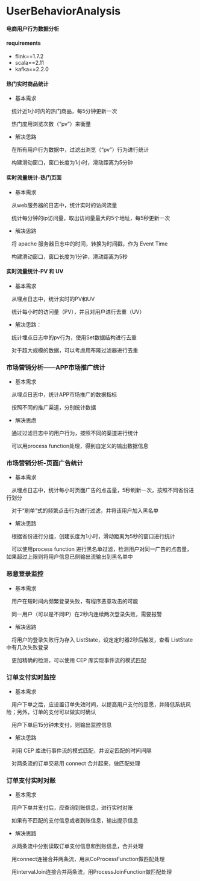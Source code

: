 # UserBehaviorAnalysis
**电商用户行为数据分析**
#### requirements
* flink==1.7.2
* scala==2.11 
* kafka==2.2.0

#### 热门实时商品统计
* 基本需求

&ensp;&ensp;统计近1小时内的热门商品，每5分钟更新一次 

&ensp;&ensp;热门度用浏览次数（“pv”）来衡量 
* 解决思路

&ensp;&ensp;在所有用户行为数据中，过滤出浏览（“pv”）行为进行统计 

&ensp;&ensp;构建滑动窗口，窗口长度为1小时，滑动距离为5分钟 


#### 实时流量统计-热门页面
* 基本需求

&ensp;&ensp;从web服务器的日志中，统计实时的访问流量

&ensp;&ensp;统计每分钟的ip访问量，取出访问量最大的5个地址，每5秒更新一次
* 解决思路

&ensp;&ensp;将 apache 服务器日志中的时间，转换为时间戳，作为 Event Time

&ensp;&ensp;构建滑动窗口，窗口长度为1分钟，滑动距离为5秒

####  实时流量统计-PV 和 UV
* 基本需求

&ensp;&ensp;从埋点日志中，统计实时的PV和UV

&ensp;&ensp;统计每小时的访问量（PV），并且对用户进行去重（UV）
* 解决思路：

&ensp;&ensp;统计埋点日志中的pv行为，使用Set数据结构进行去重

&ensp;&ensp;对于超大规模的数据，可以考虑用布隆过滤器进行去重


### 市场营销分析——APP市场推广统计
* 基本需求

&ensp;&ensp;从埋点日志中，统计APP市场推广的数据指标

&ensp;&ensp;按照不同的推广渠道，分别统计数据
* 解决思虑

&ensp;&ensp;通过过滤日志中的用户行为，按照不同的渠道进行统计

&ensp;&ensp;可以用process function处理，得到自定义的输出数据信息

### 市场营销分析-页面广告统计
* 基本需求

&ensp;&ensp;从埋点日志中，统计每小时页面广告的点击量，5秒刷新一次，按照不同省份进行划分

&ensp;&ensp;对于“刷单”式的频繁点击行为进行过滤，并将该用户加入黑名单
* 解决思路

&ensp;&ensp;根据省份进行分组，创建长度为1小时，滑动距离为5秒的窗口进行统计

&ensp;&ensp;可以使用process function 进行黑名单过滤，检测用户对同一广告的点击量，如果超过上限则将用户信息已侧输出流输出到黑名单中

### 恶意登录监控
* 基本需求

&ensp;&ensp;用户在短时间内频繁登录失败，有程序恶意攻击的可能

&ensp;&ensp;同一用户（可以是不同IP）在2秒内连续两次登录失败，需要报警
* 解决思路

&ensp;&ensp;将用户的登录失败行为存入 ListState，设定定时器2秒后触发，查看 ListState 中有几次失败登录

&ensp;&ensp;更加精确的检测，可以使用 CEP 库实现事件流的模式匹配

### 订单支付实时监控
* 基本需求

&ensp;&ensp;用户下单之后，应设置订单失效时间，以提高用户支付的意愿，并降低系统风险；另外，订单的支付可以做实时确认

&ensp;&ensp;用户下单后15分钟未支付，则输出监控信息
* 解决思路

&ensp;&ensp;利用 CEP 库进行事件流的模式匹配，并设定匹配的时间间隔

&ensp;&ensp;对两条流的订单交易用 connect 合并起来，做匹配处理

### 订单支付实时对账
* 基本需求

&ensp;&ensp;用户下单并支付后，应查询到账信息，进行实时对账

&ensp;&ensp;如果有不匹配的支付信息或者到账信息，输出提示信息
* 解决思路

&ensp;&ensp;从两条流中分别读取订单支付信息和到账信息，合并处理

&ensp;&ensp;用connect连接合并两条流，用从CoProcessFunction做匹配处理

&ensp;&ensp;用intervalJoin连接合并两条流，用ProcessJoinFunction做匹配处理
